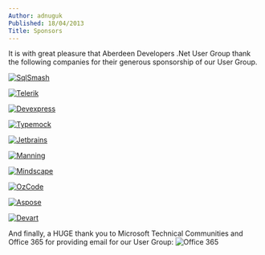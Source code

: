 ```yaml
---
Author: adnuguk
Published: 18/04/2013
Title: Sponsors
---
```


It is with great pleasure that Aberdeen Developers .Net User Group thank the following companies for their generous sponsorship of our User Group.

[![SqlSmash]({{site.images}}/sponsors/sqlsmash_small.png)](https://www.sqlsmash.com/)

[![Telerik]({{site.images}}/sponsors/telerik.png)](https://www.telerik.com/)

[![Devexpress]({{site.images}}/sponsors/devexpress.png)](https://www.devexpress.com/)

[![Typemock]({{site.images}}/sponsors/typemock.png)](https://www.typemock.com/)

[![Jetbrains]({{site.images}}/sponsors/jetbrains.gif)](https://www.jetbrains.com/)

[![Manning]({{site.images}}/sponsors/manning.jpg)](https://www.manning.com/)

[![Mindscape][MindscapeImage]][MindscapeLink]

[MindscapeLink]: https://www.mindscapehq.com/?utm_source=Usergroups&utm_campaign=aa782302c1-UserGroupWelcome&utm_medium=email
[MindscapeImage]: {{site.images}}/sponsors/mindscape.png (Mindscape)

[![OzCode][OzCodeImage]][OzCodeLink]

[OzCodeLink]: https://www.oz-code.com
[OzCodeImage]: {{site.images}}/sponsors/ozcode_logo.svg (OzCode)

[![Aspose][AsposeImage]][AsposeLink]

[AsposeLink]: https://www.aspose.com/
[AsposeImage]: {{site.images}}/sponsors/Aspose-285x90.png (Aspose)

[![Devart][DevartImage]][DevartLink]

[DevartLink]: https://www.devart.com/
[DevartImage]: {{site.images}}/sponsors/devart.png (Devart)

And finally, a HUGE thank you to Microsoft Technical Communities and Office 365 for providing email for our User Group:
![Office 365]({{site.images}}/sponsors/Powered_by_O365.png)
